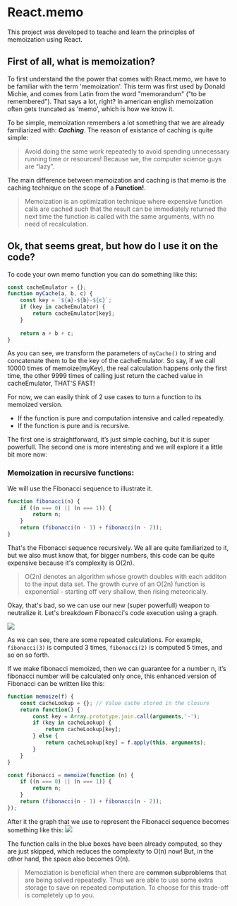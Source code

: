 # React.memo
This project was developed to teache and learn the principles of memoization using React.

## First of all, what is memoization?
To first understand the the power that comes with React.memo, we have to be familiar with the term 'memoization'.
This term was first used by Donald Michie, and comes from Latin from the word "memorandum" ("to be remembered"). That says a lot, right?
In american english memoization often gets truncated as 'memo', which is how we know it.

To be simple, memoization remembers a lot something that we are already familiarized with: ***Caching***. The reason of existance of caching is quite simple:
>  Avoid doing the same work repeatedly to avoid spending unnecessary running time or resources! Because we, the computer science guys are “lazy”.

The main difference between memoization and caching is that memo is the caching technique on the scope of a **Function!**.

> Memoization is an optimization technique where expensive function calls are cached such that the result can be immediately returned the next time the function is called with the same arguments, with no need of recalculation.

## Ok, that seems great, but how do I use it on the code?
To code your own memo function you can do something like this:
```javascript
const cacheEmulator = {};
function myCache(a, b, c) {
    const key = `${a}-${b}-${c}`;
    if (key in cacheEmulator) {
        return cacheEmulator[key];
    }
   
    return a + b + c;
}
```
As you can see, we transform the parameters of `myCache()` to string and concatenate them to be the key of the cacheEmulator. So say, if we call 10000 times of memoize(myKey), the real calculation happens only the first time, the other 9999 times of calling just return the cached value in cacheEmulator, THAT'S FAST!

For now, we can easily think of 2 use cases to turn a function to its memoized version.
- If the function is pure and computation intensive and called repeatedly.
- If the function is pure and is recursive.

The first one is straightforward, it’s just simple caching, but it is super powerfull. The second one is more interesting and we will explore it a little bit more now:

### Memoization in recursive functions:

We will use the Fibonacci sequence to illustrate it.
```javascript
function fibonacci(n) {
    if ((n === 0) || (n === 1)) {
        return n;
    }
    return (fibonacci(n - 1) + fibonacci(n - 2));
}
```
That's the Fibonacci sequence recursively. We all are quite familiarized to it, but we also must know that, for bigger numbers, this code can be quite expensive because it's complexity is O(2n).

> O(2n) denotes an algorithm whose growth doubles with each additon to the input data set. The growth curve of an O(2n) function is exponential - starting off very shallow, then rising meteorically.

Okay, that's bad, so we can use our new (super powerfull) weapon to neutralize it. Let's breakdown Fibonacci's code execution using a graph.

<img src="https://miro.medium.com/max/604/1*48d8pI_c1-mQYV5xsz8XSQ.png" />

As we can see, there are some repeated calculations. For example, `fibonacci(3)` is computed 3 times, `fibonacci(2)` is computed 5 times, and so on so forth.

If we make fibonacci memoized, then we can guarantee for a number n, it’s fibonacci number will be calculated only once, this enhanced version of Fibonacci can be written like this:

```javascript
function memoize(f) {
    const cacheLookup = {}; // Value cache stored in the closure
    return function() {
        const key = Array.prototype.join.call(arguments,'-');
        if (key in cacheLookup) {
            return cacheLookup[key];
        } else {
            return cacheLookup[key] = f.apply(this, arguments);
        }
    }
}

const fibonacci = memoize(function (n) {
    if ((n === 0) || (n === 1)) {
        return n;
    }
    return (fibonacci(n - 1) + fibonacci(n - 2));
});
```
After it the graph that we use to represent the Fibonacci sequence becomes something like this:
<img src="https://miro.medium.com/max/604/1*JkK1CMWIdklNgumdUl-_Zw.png" />

The function calls in the blue boxes have been already computed, so they are just skipped, which reduces the complexity to O(n) now! But, in the other hand, the space also becomes O(n).

> Memoziation is beneficial when there are **common subproblems** that are being solved repeatedly. Thus we are able to use some extra storage to save on repeated computation. To choose for this trade-off is completely up to you.
